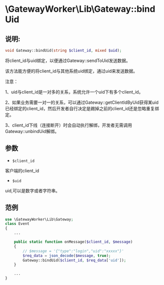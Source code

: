 # \GatewayWorker\Lib\Gateway::bindUid

## 说明:
```php
void Gateway::bindUid(string $client_id, mixed $uid);
```

将client_id与uid绑定，以便通过Gateway::sendToUid发送数据。

该方法能方便的将client_id与其他系统uid绑定，通过uid来发送数据。

注意：

1、uid与client_id是一对多的关系，系统允许一个uid下有多个client_id。

2、如果业务需要一对一的关系，可以通过Gateway::getClientIdByUid获得某uid已经绑定的client_id，然后开发者自行决定是踢掉之前的client_id还是忽略重复绑定。

3、client_id下线（连接断开）时会自动执行解绑，开发者无需调用Gateway::unbindUid解绑。

## 参数

* ```$client_id```

客户端的client_id

* ```$uid```

uid,可以是数字或者字符串。

## 范例
```php
use \GatewayWorker\Lib\Gateway;
class Event
{
    ...

    public static function onMessage($client_id, $message)
    {
        // $message = '{"type":"login","uid":"xxxxx"}'
        $req_data = json_decode($message, true);
        Gateway::bindUid($client_id, $req_data['uid']);
    }

    ...
}

```

